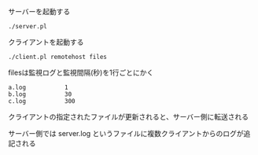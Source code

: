サーバーを起動する

```
./server.pl
```

クライアントを起動する

```
./client.pl remotehost files
```

filesは監視ログと監視間隔(秒)を1行ごとにかく

```
a.log			1
b.log			30
c.log			300
```

クライアントの指定されたファイルが更新されると、サーバー側に転送される

サーバー側では server.log というファイルに複数クライアントからのログが追記される
